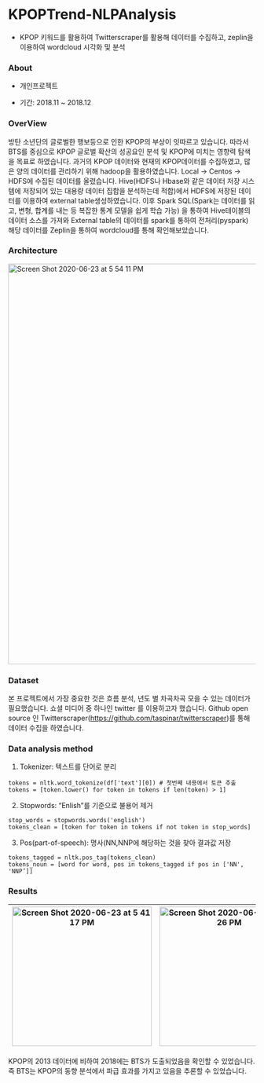 # KPOPTrend-NLPAnalysis

- KPOP 키워드를 활용하여 Twitterscraper를 활용해 데이터를 수집하고, zeplin을 이용하여 wordcloud 시각화 및 분석

  

### About

- 개인프로젝트

- 기간: 2018.11 ~ 2018.12



### OverView

방탄 소년단의 글로벌한 행보등으로 인한 KPOP의 부상이 잇따르고 있습니다. 따라서 BTS를 중심으로 KPOP 글로벌 확산의 성공요인 분석 및 KPOP에 미치는 영향력 탐색을 목표로 하였습니다. 과거의 KPOP 데이터와 현재의 KPOP데이터를 수집하였고, 많은 양의 데이터를 관리하기 위해 hadoop을 활용하였습니다. Local -> Centos -> HDFS에 수집된 데이터를 올렸습니다. Hive(HDFS나 Hbase와 같은 데이터 저장 시스템에 저장되어 있는 대용량 데이터 집합을 분석하는데 적합)에서 HDFS에 저장된 데이터를 이용하여 external table생성하였습니다. 이후 Spark SQL(Spark는 데이터를 읽고, 변형, 합계를 내는 등 복잡한 통계 모델을 쉽게 학습 가능) 을 통하여 Hive테이블의 데이터 소스를 가져와 External table의 데이터를 spark를 통하여 전처리(pyspark) 해당 데이터를 Zeplin을 통하여 wordcloud를 통해 확인해보았습니다.



### Architecture

<img width="816" alt="Screen Shot 2020-06-23 at 5 54 11 PM" src="https://user-images.githubusercontent.com/33794732/85383107-92197180-b57a-11ea-85f9-8a2ae2d742f0.png">



### Dataset

본 프로젝트에서 가장 중요한 것은 흐름 분석, 년도 별 차곡차곡 모을 수 있는 데이터가 필요했습니다. 쇼셜 미디어 중 하나인 twitter 를 이용하고자 했습니다. Github open source 인 Twitterscraper(https://github.com/taspinar/twitterscraper)를 통해 데이터 수집을 하였습니다. 



### Data analysis method

1. Tokenizer: 텍스트를 단어로 분리

```
tokens = nltk.word_tokenize(df['text'][0]) # 첫번째 내용에서 토큰 추출
tokens = [token.lower() for token in tokens if len(token) > 1]
```

2. Stopwords: “Enlish”를 기준으로 불용어 제거 

```
stop_words = stopwords.words('english')
tokens_clean = [token for token in tokens if not token in stop_words]
```

3. Pos(part-of-speech): 명사(NN,NNP에 해당하는 것을 찾아 결과값 저장

```
tokens_tagged = nltk.pos_tag(tokens_clean)
tokens_noun = [word for word, pos in tokens_tagged if pos in ['NN', 'NNP’]]
```



### Results

| <img width="284" alt="Screen Shot 2020-06-23 at 5 41 17 PM" src="https://user-images.githubusercontent.com/33794732/85381568-0e12ba00-b579-11ea-81df-1c6d1a4de809.png"> | <img width="284" alt="Screen Shot 2020-06-23 at 5 41 26 PM" src="https://user-images.githubusercontent.com/33794732/85381593-14a13180-b579-11ea-894b-4696641a8b4a.png"> |
| ------------------------------------------------------------ | ------------------------------------------------------------ |


KPOP의 2013 데이터에 비하여 2018에는 BTS가 도출되었음을 확인할 수 있었습니다. 즉 BTS는 KPOP의 동향 분석에서 파급 효과를 가지고 있음을 추론할 수 있었습니다. 




